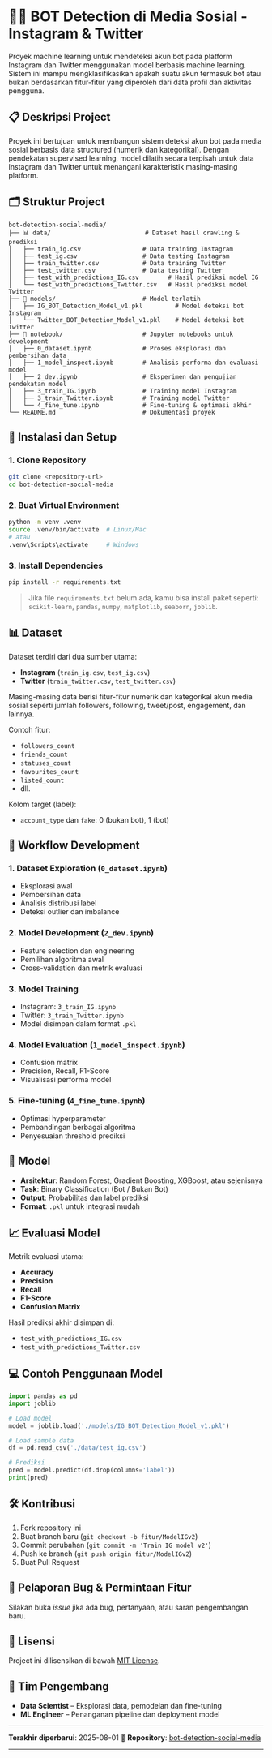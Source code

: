 # 🕵️‍♂️ BOT Detection di Media Sosial - Instagram & Twitter

Proyek machine learning untuk mendeteksi akun bot pada platform Instagram dan Twitter menggunakan model berbasis machine learning. Sistem ini mampu mengklasifikasikan apakah suatu akun termasuk bot atau bukan berdasarkan fitur-fitur yang diperoleh dari data profil dan aktivitas pengguna.

## 📋 Deskripsi Project

Proyek ini bertujuan untuk membangun sistem deteksi akun bot pada media sosial berbasis data structured (numerik dan kategorikal). Dengan pendekatan supervised learning, model dilatih secara terpisah untuk data Instagram dan Twitter untuk menangani karakteristik masing-masing platform.

## 🗂️ Struktur Project

```
bot-detection-social-media/
├── 📊 data/                          # Dataset hasil crawling & prediksi
│   ├── train_ig.csv                 # Data training Instagram
│   ├── test_ig.csv                  # Data testing Instagram
│   ├── train_twitter.csv            # Data training Twitter
│   ├── test_twitter.csv             # Data testing Twitter
│   ├── test_with_predictions_IG.csv        # Hasil prediksi model IG
│   └── test_with_predictions_Twitter.csv   # Hasil prediksi model Twitter
├── 🤖 models/                        # Model terlatih
│   ├── IG_BOT_Detection_Model_v1.pkl         # Model deteksi bot Instagram
│   └── Twitter_BOT_Detection_Model_v1.pkl    # Model deteksi bot Twitter
├── 📓 notebook/                      # Jupyter notebooks untuk development
│   ├── 0_dataset.ipynb              # Proses eksplorasi dan pembersihan data
│   ├── 1_model_inspect.ipynb        # Analisis performa dan evaluasi model
│   ├── 2_dev.ipynb                  # Eksperimen dan pengujian pendekatan model
│   ├── 3_train_IG.ipynb             # Training model Instagram
│   ├── 3_train_Twitter.ipynb        # Training model Twitter
│   └── 4_fine_tune.ipynb            # Fine-tuning & optimasi akhir
└── README.md                        # Dokumentasi proyek
```

## 🚀 Instalasi dan Setup

### 1. Clone Repository

```bash
git clone <repository-url>
cd bot-detection-social-media
```

### 2. Buat Virtual Environment

```bash
python -m venv .venv
source .venv/bin/activate  # Linux/Mac
# atau
.venv\Scripts\activate     # Windows
```

### 3. Install Dependencies

```bash
pip install -r requirements.txt
```

> Jika file `requirements.txt` belum ada, kamu bisa install paket seperti: `scikit-learn`, `pandas`, `numpy`, `matplotlib`, `seaborn`, `joblib`.

## 📊 Dataset

Dataset terdiri dari dua sumber utama:

* **Instagram** (`train_ig.csv`, `test_ig.csv`)
* **Twitter** (`train_twitter.csv`, `test_twitter.csv`)

Masing-masing data berisi fitur-fitur numerik dan kategorikal akun media sosial seperti jumlah followers, following, tweet/post, engagement, dan lainnya.

Contoh fitur:

* `followers_count`
* `friends_count`
* `statuses_count`
* `favourites_count`
* `listed_count`
* dll.

Kolom target (label):

* `account_type` dan `fake`: 0 (bukan bot), 1 (bot)

## 🔬 Workflow Development

### 1. Dataset Exploration (`0_dataset.ipynb`)

* Eksplorasi awal
* Pembersihan data
* Analisis distribusi label
* Deteksi outlier dan imbalance

### 2. Model Development (`2_dev.ipynb`)

* Feature selection dan engineering
* Pemilihan algoritma awal
* Cross-validation dan metrik evaluasi

### 3. Model Training

* Instagram: `3_train_IG.ipynb`
* Twitter: `3_train_Twitter.ipynb`
* Model disimpan dalam format `.pkl`

### 4. Model Evaluation (`1_model_inspect.ipynb`)

* Confusion matrix
* Precision, Recall, F1-Score
* Visualisasi performa model

### 5. Fine-tuning (`4_fine_tune.ipynb`)

* Optimasi hyperparameter
* Pembandingan berbagai algoritma
* Penyesuaian threshold prediksi

## 🤖 Model

* **Arsitektur**: Random Forest, Gradient Boosting, XGBoost, atau sejenisnya
* **Task**: Binary Classification (Bot / Bukan Bot)
* **Output**: Probabilitas dan label prediksi
* **Format**: `.pkl` untuk integrasi mudah

## 📈 Evaluasi Model

Metrik evaluasi utama:

* **Accuracy**
* **Precision**
* **Recall**
* **F1-Score**
* **Confusion Matrix**

Hasil prediksi akhir disimpan di:

* `test_with_predictions_IG.csv`
* `test_with_predictions_Twitter.csv`

## 💻 Contoh Penggunaan Model

```python
import pandas as pd
import joblib

# Load model
model = joblib.load('./models/IG_BOT_Detection_Model_v1.pkl')

# Load sample data
df = pd.read_csv('./data/test_ig.csv')

# Prediksi
pred = model.predict(df.drop(columns='label'))
print(pred)
```

## 🛠️ Kontribusi

1. Fork repository ini
2. Buat branch baru (`git checkout -b fitur/ModelIGv2`)
3. Commit perubahan (`git commit -m 'Train IG model v2'`)
4. Push ke branch (`git push origin fitur/ModelIGv2`)
5. Buat Pull Request

## 🐛 Pelaporan Bug & Permintaan Fitur

Silakan buka *issue* jika ada bug, pertanyaan, atau saran pengembangan baru.

## 📄 Lisensi

Project ini dilisensikan di bawah [MIT License]().

## 👥 Tim Pengembang

* **Data Scientist** – Eksplorasi data, pemodelan dan fine-tuning
* **ML Engineer** – Penanganan pipeline dan deployment model

---

**Terakhir diperbarui**: 2025-08-01
🔗 **Repository**: [bot-detection-social-media](https://github.com/NewReyy/BOT_Detection/)

---
